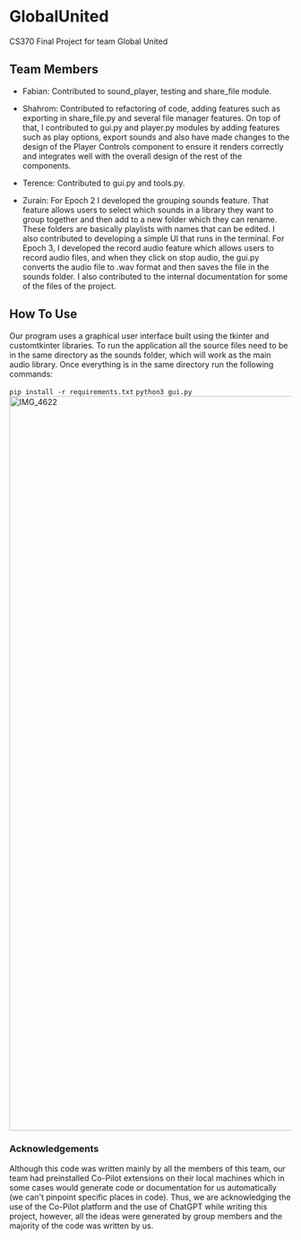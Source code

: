 # GlobalUnited
CS370 Final Project for team Global United
## Team Members
- Fabian: Contributed to sound_player, testing and share_file module.
  
- Shahrom: Contributed to refactoring of code, adding features such as exporting in share_file.py and several file manager features. On top of that, I contributed to gui.py and player.py modules by adding features such as play options, export sounds and also have made changes to the design of the Player Controls component to ensure it renders correctly and integrates well with the overall design of the rest of the components.
  
- Terence: Contributed to gui.py and tools.py.
  
- Zurain: For Epoch 2 I developed the grouping sounds feature. That feature allows users to select which sounds in a library they want to group together and then add to a new folder which they can rename. These folders are basically playlists with names that can be edited. I also contributed to developing a simple UI that runs in the terminal. For Epoch 3, I developed the record audio feature which allows users to record audio files, and when they click on stop audio, the gui.py converts the audio file to .wav format and then saves the file in the sounds folder. I also contributed to the internal documentation for some of the files of the project.

## How To Use
Our program uses a graphical user interface built using the tkinter and customtkinter libraries. To run the application all the source files need to be in the same directory as the sounds folder, which will work as the main audio library. Once everything is in the same directory run the following commands: 

``
pip install -r requirements.txt
``
``
python3 gui.py
``
<img width="1312" alt="IMG_4622" src="https://github.com/WhitmanCS370/GlobalUnited/assets/128567935/26e309ce-73c6-4dbc-bd6b-6d89275c15e3">

### Acknowledgements
Although this code was written mainly by all the members of this team, our team had preinstalled Co-Pilot extensions on their local machines which in some cases would generate code or documentation for us automatically (we can't pinpoint specific places in code). Thus, we are acknowledging the use of the Co-Pilot platform and the use of ChatGPT while writing this project, however, all the ideas were generated by group members and the majority of the code was written by us.




